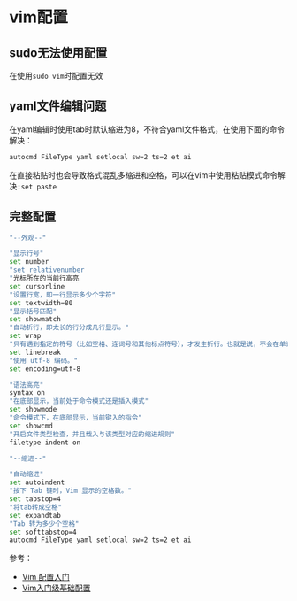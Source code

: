 # vim配置

## sudo无法使用配置

在使用`sudo vim`时配置无效

## yaml文件编辑问题

在yaml编辑时使用tab时默认缩进为8，不符合yaml文件格式，在使用下面的命令解决：

```sh
autocmd FileType yaml setlocal sw=2 ts=2 et ai
```

在直接粘贴时也会导致格式混乱多缩进和空格，可以在vim中使用粘贴模式命令解决`:set paste`

## 完整配置

```bash
"--外观--"

"显示行号"
set number
"set relativenumber
"光标所在的当前行高亮
set cursorline
"设置行宽，即一行显示多少个字符"
set textwidth=80
"显示括号匹配"
set showmatch
"自动折行，即太长的行分成几行显示。"
set wrap
"只有遇到指定的符号（比如空格、连词号和其他标点符号），才发生折行。也就是说，不会在单词内部折行。"
set linebreak
"使用 utf-8 编码。"
set encoding=utf-8  

"语法高亮"
syntax on
"在底部显示，当前处于命令模式还是插入模式"
set showmode
"命令模式下，在底部显示，当前键入的指令"
set showcmd
"开启文件类型检查，并且载入与该类型对应的缩进规则"
filetype indent on

"--缩进--"

"自动缩进"
set autoindent
"按下 Tab 键时，Vim 显示的空格数。"
set tabstop=4
"将tab转成空格"
set expandtab
"Tab 转为多少个空格"
set softtabstop=4
autocmd FileType yaml setlocal sw=2 ts=2 et ai
```

参考：

* [Vim 配置入门](http://www.ruanyifeng.com/blog/2018/09/vimrc.html)
* [Vim入门级基础配置](https://segmentfault.com/a/1190000016330314)
